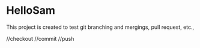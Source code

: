 # HelloSam
This project is created to test git branching and mergings, pull request, etc.,



//checkout
//commit
//push